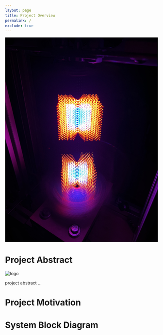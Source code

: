 ```yaml
---
layout: page
title: Project Overview
permalink: /
exclude: true
---
```


![image](./assets/img/IMG_1737.jpg)

# Project Abstract


<div style="text-align: left">
  <img src="./assets/img/Logo.png" alt="logo" width="100" />
</div>

project abstract ...


# Project Motivation

# System Block Diagram
